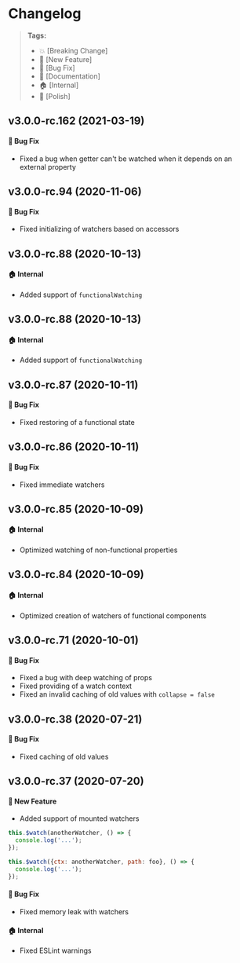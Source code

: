 Changelog
=========

> **Tags:**
> - :boom:       [Breaking Change]
> - :rocket:     [New Feature]
> - :bug:        [Bug Fix]
> - :memo:       [Documentation]
> - :house:      [Internal]
> - :nail_care:  [Polish]

## v3.0.0-rc.162 (2021-03-19)

#### :bug: Bug Fix

* Fixed a bug when getter can't be watched when it depends on an external property

## v3.0.0-rc.94 (2020-11-06)

#### :bug: Bug Fix

* Fixed initializing of watchers based on accessors

## v3.0.0-rc.88 (2020-10-13)

#### :house: Internal

* Added support of `functionalWatching`

## v3.0.0-rc.88 (2020-10-13)

#### :house: Internal

* Added support of `functionalWatching`

## v3.0.0-rc.87 (2020-10-11)

#### :bug: Bug Fix

* Fixed restoring of a functional state

## v3.0.0-rc.86 (2020-10-11)

#### :bug: Bug Fix

* Fixed immediate watchers

## v3.0.0-rc.85 (2020-10-09)

#### :house: Internal

* Optimized watching of non-functional properties

## v3.0.0-rc.84 (2020-10-09)

#### :house: Internal

* Optimized creation of watchers of functional components

## v3.0.0-rc.71 (2020-10-01)

#### :bug: Bug Fix

* Fixed a bug with deep watching of props
* Fixed providing of a watch context
* Fixed an invalid caching of old values with `collapse = false`

## v3.0.0-rc.38 (2020-07-21)

#### :bug: Bug Fix

* Fixed caching of old values

## v3.0.0-rc.37 (2020-07-20)

#### :rocket: New Feature

* Added support of mounted watchers

```js
this.$watch(anotherWatcher, () => {
  console.log('...');
});

this.$watch({ctx: anotherWatcher, path: foo}, () => {
  console.log('...');
});
```

#### :bug: Bug Fix

* Fixed memory leak with watchers

#### :house: Internal

* Fixed ESLint warnings
